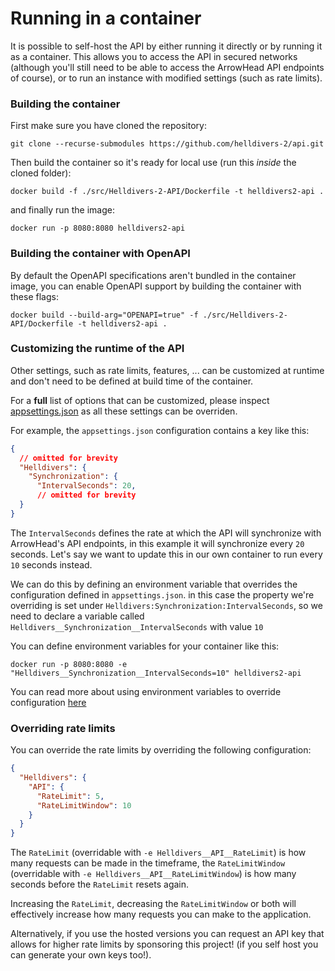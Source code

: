 # Running in a container

It is possible to self-host the API by either running it directly or by running it as a container.
This allows you to access the API in secured networks (although you'll still need to
be able to access the ArrowHead API endpoints of course), or to run an instance
with modified settings (such as rate limits).

### Building the container
First make sure you have cloned the repository:
```shell
git clone --recurse-submodules https://github.com/helldivers-2/api.git
```

Then build the container so it's ready for local use (run this *inside* the cloned folder):
```shell
docker build -f ./src/Helldivers-2-API/Dockerfile -t helldivers2-api .
```

and finally run the image:
```shell
docker run -p 8080:8080 helldivers2-api
```

### Building the container with OpenAPI
By default the OpenAPI specifications aren't bundled in the container image,
you can enable OpenAPI support by building the container with these flags:
```shell
docker build --build-arg="OPENAPI=true" -f ./src/Helldivers-2-API/Dockerfile -t helldivers2-api .
```

### Customizing the runtime of the API
Other settings, such as rate limits, features, ... can be customized at runtime
and don't need to be defined at build time of the container.

For a **full** list of options that can be customized, please inspect
[appsettings.json](https://github.com/helldivers-2/api/blob/master/src/Helldivers-2-API/appsettings.json) as all these settings can be overriden.

For example, the `appsettings.json` configuration contains a key like this:
```json
{
  // omitted for brevity
  "Helldivers": {
    "Synchronization": {
      "IntervalSeconds": 20,
      // omitted for brevity
  }
}
```
The `IntervalSeconds` defines the rate at which the API will synchronize with ArrowHead's
API endpoints, in this example it will synchronize every `20` seconds.
Let's say we want to update this in our own container to run every `10` seconds instead.

We can do this by defining an environment variable that overrides the configuration defined
in `appsettings.json`.
in this case the property we're overriding is set under
`Helldivers:Synchronization:IntervalSeconds`, so we need to declare a variable called
`Helldivers__Synchronization__IntervalSeconds` with value `10`

You can define environment variables for your container like this:
```shell
docker run -p 8080:8080 -e "Helldivers__Synchronization__IntervalSeconds=10" helldivers2-api
```

You can read more about using environment variables to override configuration [here](https://learn.microsoft.com/en-us/aspnet/core/fundamentals/configuration/?view=aspnetcore-8.0#naming-of-environment-variables)

### Overriding rate limits
You can override the rate limits by overriding the following configuration:
```json
{
  "Helldivers": {
    "API": {
      "RateLimit": 5,
      "RateLimitWindow": 10
    }
  }
}
```

The `RateLimit` (overridable with `-e Helldivers__API__RateLimit`) is how many requests can be made in the timeframe,
the `RateLimitWindow` (overridable with `-e Helldivers__API__RateLimitWindow`) is how many seconds before the `RateLimit`
resets again.

Increasing the `RateLimit`, decreasing the `RateLimitWindow` or both will effectively increase how many requests you can
make to the application.

Alternatively, if you use the hosted versions you can request an API key that allows for higher rate limits
by sponsoring this project! (if you self host you can generate your own keys too!).
